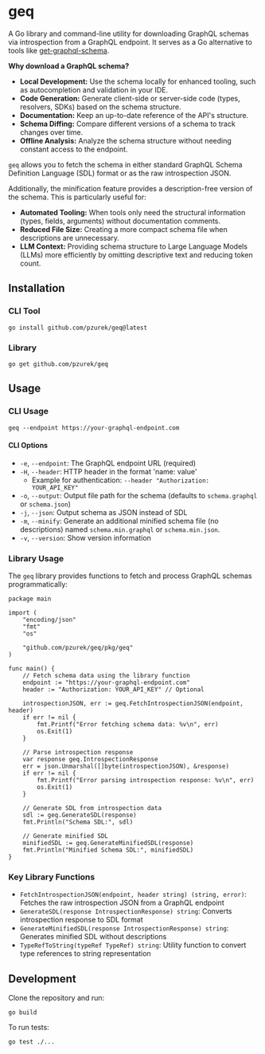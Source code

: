 # geq

A Go library and command-line utility for downloading GraphQL schemas via introspection from a GraphQL endpoint. It serves as a Go alternative to tools like [get-graphql-schema](https://github.com/prisma-labs/get-graphql-schema).

**Why download a GraphQL schema?**

*   **Local Development:** Use the schema locally for enhanced tooling, such as autocompletion and validation in your IDE.
*   **Code Generation:** Generate client-side or server-side code (types, resolvers, SDKs) based on the schema structure.
*   **Documentation:** Keep an up-to-date reference of the API's structure.
*   **Schema Diffing:** Compare different versions of a schema to track changes over time.
*   **Offline Analysis:** Analyze the schema structure without needing constant access to the endpoint.

`geq` allows you to fetch the schema in either standard GraphQL Schema Definition Language (SDL) format or as the raw introspection JSON.

Additionally, the minification feature provides a description-free version of the schema. This is particularly useful for:

*   **Automated Tooling:** When tools only need the structural information (types, fields, arguments) without documentation comments.
*   **Reduced File Size:** Creating a more compact schema file when descriptions are unnecessary.
*   **LLM Context:** Providing schema structure to Large Language Models (LLMs) more efficiently by omitting descriptive text and reducing token count.

## Installation

### CLI Tool

```/dev/null/install.sh#L1-2
go install github.com/pzurek/geq@latest
```

### Library

```/dev/null/go-get.sh#L1-2
go get github.com/pzurek/geq
```

## Usage

### CLI Usage

```/dev/null/cli-usage.sh#L1-2
geq --endpoint https://your-graphql-endpoint.com
```

#### CLI Options

- `-e`, `--endpoint`: The GraphQL endpoint URL (required)
- `-H`, `--header`: HTTP header in the format 'name: value'
    - Example for authentication: `--header "Authorization: YOUR_API_KEY"`
- `-o`, `--output`: Output file path for the schema (defaults to `schema.graphql` or `schema.json`)
- `-j`, `--json`: Output schema as JSON instead of SDL
- `-m`, `--minify`: Generate an additional minified schema file (no descriptions) named `schema.min.graphql` or `schema.min.json`.
- `-v`, `--version`: Show version information

### Library Usage

The `geq` library provides functions to fetch and process GraphQL schemas programmatically:

```/dev/null/library-example.go#L1-30
package main

import (
	"encoding/json"
	"fmt"
	"os"

	"github.com/pzurek/geq/pkg/geq"
)

func main() {
	// Fetch schema data using the library function
	endpoint := "https://your-graphql-endpoint.com"
	header := "Authorization: YOUR_API_KEY" // Optional

	introspectionJSON, err := geq.FetchIntrospectionJSON(endpoint, header)
	if err != nil {
		fmt.Printf("Error fetching schema data: %v\n", err)
		os.Exit(1)
	}

	// Parse introspection response
	var response geq.IntrospectionResponse
	err = json.Unmarshal([]byte(introspectionJSON), &response)
	if err != nil {
		fmt.Printf("Error parsing introspection response: %v\n", err)
		os.Exit(1)
	}

	// Generate SDL from introspection data
	sdl := geq.GenerateSDL(response)
	fmt.Println("Schema SDL:", sdl)

	// Generate minified SDL
	minifiedSDL := geq.GenerateMinifiedSDL(response)
	fmt.Println("Minified Schema SDL:", minifiedSDL)
}
```

### Key Library Functions

- `FetchIntrospectionJSON(endpoint, header string) (string, error)`: Fetches the raw introspection JSON from a GraphQL endpoint
- `GenerateSDL(response IntrospectionResponse) string`: Converts introspection response to SDL format
- `GenerateMinifiedSDL(response IntrospectionResponse) string`: Generates minified SDL without descriptions
- `TypeRefToString(typeRef TypeRef) string`: Utility function to convert type references to string representation

## Development

Clone the repository and run:

```/dev/null/build.sh#L1-2
go build
```

To run tests:

```/dev/null/tests.sh#L1-2
go test ./...
```
